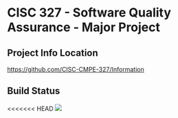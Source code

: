 CISC 327 - Software Quality Assurance - Major Project
=====================================================

Project Info Location
---------------------
https://github.com/CISC-CMPE-327/Information

Build Status
------------
<<<<<<< HEAD
[![](https://github.com/nilstuerling/CISC-327-Web-Project/workflows/pytest-actions/badge.svg)]()

